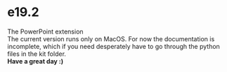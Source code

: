 # e19.2
The PowerPoint extension
<br>
The current version runs only on MacOS.
For now the documentation is incomplete, which if you need desperately have to go through the python files in the kit folder.
<br>
<b>Have a great day :)</b>
